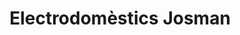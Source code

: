 ---
title: "Electrodomèstics Josman"
url: /borriana-burriana/electrodomestics-josman/
shop: Haushaltsgeräte
---